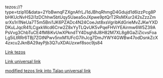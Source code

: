 tezos://?type=tzip10&data=2YbBwnqFZXgnAfrLJ1dJBhqRhmgD4Gdujd1d6izzPcg8PbHKUcNvHS2i1zDChhw5btUqy5Uaea5oJXpwe9ptQrT2RsMXur242sZzzZmsrXs1ri1NeUa7T5m5Bni1JK6PZADc4N24CoeJst8xsVgribKdGrieMvZJKwYXDDKuLJqcR41LCgxkWcd6Crw2Z8xYyTLQvUK5vPqeFHViYEAirmw6W5Z39APsVvg3ChbTuCE4fM8iKvUwXPkndTY4Dsgh8J8H82M7XL8g8GaZiZicvsFoaLg5iLtRRr6TBj7ZGtNPwv5nxM1UFcG7ihJcg7DmJYWY4GWBw47odDsnkZcX4zxcu2JknBA29ayPjb3Q7uXDAUzxwf8soc9js84


[Link tezos](tezos://?type=tzip10&data=2YbBwnqFZXgnAfrLJ1dJBhqRhmgD4Gdujd1d6izzPcg8PbHKUcNvHS2i1zDChhw5btUqy5Uaea5oJXpwe9ptQrT2RsMXur242sZzzZmsrXs1ri1NeUa7T5m5Bni1JK6PZADc4N24CoeJst8xsVgribKdGrieMvZJKwYXDDKuLJqcR41LCgxkWcd6Crw2Z8xYyTLQvUK5vPqeFHViYEAirmw6W5Z39APsVvg3ChbTuCE4fM8iKvUwXPkndTY4Dsgh8J8H82M7XL8g8GaZiZicvsFoaLg5iLtRRr6TBj7ZGtNPwv5nxM1UFcG7ihJcg7DmJYWY4GWBw47odDsnkZcX4zxcu2JknBA29ayPjb3Q7uXDAUzxwf8soc9js84)

[Link universal link](https://app.altme.io/app/download?type=tzip10&data=36MPRh7ZX8jHcNiUYDvFiM8cxk1CjKY63XJN3T7rMRLPCQWYSfKVxfwWJBfk11H2PKVJhRUQdt2LpdcHsWJtp46FkNXvT47DAXkWoRWE7YrYExkM5x4q2q6BaJ5Z1akSGpJPqN2BAZKVrZhrdrgAttBXTxrrNX4bL6krnDn7Nvcp47PbXePUjHBHPNKYQCd7ymxJFevmEVPhNwjLhjUpUYQj6z5RtBFFQvbi38MhfZnF5CU9QomEsbd1G7vwP3sHo4B7FSFFho4nGNfQQLpLymjvW61GbhatgPKhjVdMsbgijR173WFJ2nRqYEAXZVJjrYBT8noivUY4cEATMjVwrAEa87aN1Gau239x2HZymdTD8YoU)

[modified tezos link into Talao universal link](https://app.talao.co/app/download?type=tzip10&data=2YbBwnqFZXgnAfrLJ1dJBhqRhmgD4Gdujd1d6izzPcg8PbHKUcNvHS2i1zDChhw5btUqy5Uaea5oJXpwe9ptQrT2RsMXur242sZzzZmsrXs1ri1NeUa7T5m5Bni1JK6PZADc4N24CoeJst8xsVgribKdGrieMvZJKwYXDDKuLJqcR41LCgxkWcd6Crw2Z8xYyTLQvUK5vPqeFHViYEAirmw6W5Z39APsVvg3ChbTuCE4fM8iKvUwXPkndTY4Dsgh8J8H82M7XL8g8GaZiZicvsFoaLg5iLtRRr6TBj7ZGtNPwv5nxM1UFcG7ihJcg7DmJYWY4GWBw47odDsnkZcX4zxcu2JknBA29ayPjb3Q7uXDAUzxwf8soc9js84](https://app.altme.io/app/download?type=tzip10&data=36MPRh7ZX8jHcNiUYDvFiM8cxk1CjKY63XJN3T7rMRLPCQWYSfKVxfwWJBfk11H2PKVJhRUQdt2LpdcHsWJtp46FkNXvT47DAXkWoRWE7YrYExkM5x4q2q6BaJ5Z1akSGpJPqN2BAZKVrZhrdrgAttBXTxrrNX4bL6krnDn7Nvcp47PbXePUjHBHPNKYQCd7ymxJFevmEVPhNwjLhjUpUYQj6z5RtBFFQvbi38MhfZnF5CU9QomEsbd1G7vwP3sHo4B7FSFFho4nGNfQQLpLymjvW61GbhatgPKhjVdMsbgijR173WFJ2nRqYEAXZVJjrYBT8noivUY4cEATMjVwrAEa87aN1Gau239x2HZymdTD8YoU))

